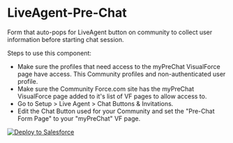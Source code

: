 # LiveAgent-Pre-Chat

Form that auto-pops for LiveAgent button on community to collect user information before starting chat session.

Steps to use this component:
* Make sure the profiles that need access to the myPreChat VisualForce page have access. This Community profiles and non-authenticated user profile.
* Make sure the Community Force.com site has the myPreChat VisualForce page added to it's list of VF pages to allow access to.
* Go to Setup > Live Agent > Chat Buttons & Invitations.
* Edit the Chat Button used for your Community and set the "Pre-Chat Form Page" to your "myPreChat" VF page.

<a href="https://githubsfdeploy.herokuapp.com">
  <img alt="Deploy to Salesforce"
       src="https://raw.githubusercontent.com/afawcett/githubsfdeploy/master/deploy.png">
</a>
